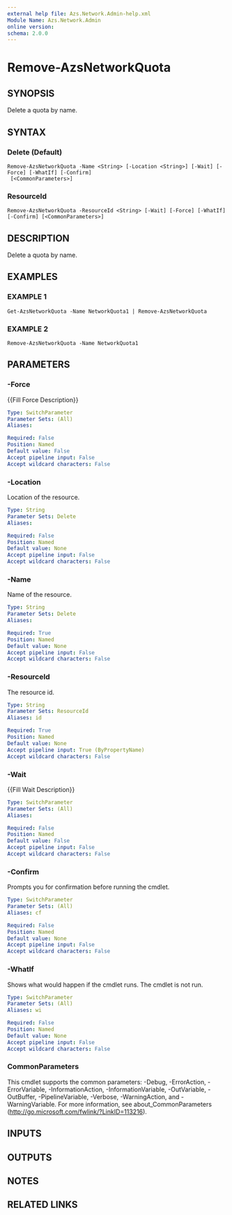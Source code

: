 ```yaml
---
external help file: Azs.Network.Admin-help.xml
Module Name: Azs.Network.Admin
online version:
schema: 2.0.0
---
```


# Remove-AzsNetworkQuota

## SYNOPSIS
Delete a quota by name.

## SYNTAX

### Delete (Default)
```
Remove-AzsNetworkQuota -Name <String> [-Location <String>] [-Wait] [-Force] [-WhatIf] [-Confirm]
 [<CommonParameters>]
```

### ResourceId
```
Remove-AzsNetworkQuota -ResourceId <String> [-Wait] [-Force] [-WhatIf] [-Confirm] [<CommonParameters>]
```

## DESCRIPTION
Delete a quota by name.

## EXAMPLES

### EXAMPLE 1
```
Get-AzsNetworkQuota -Name NetworkQuota1 | Remove-AzsNetworkQuota
```

### EXAMPLE 2
```
Remove-AzsNetworkQuota -Name NetworkQuota1
```

## PARAMETERS

### -Force
{{Fill Force Description}}

```yaml
Type: SwitchParameter
Parameter Sets: (All)
Aliases:

Required: False
Position: Named
Default value: False
Accept pipeline input: False
Accept wildcard characters: False
```

### -Location
Location of the resource.

```yaml
Type: String
Parameter Sets: Delete
Aliases:

Required: False
Position: Named
Default value: None
Accept pipeline input: False
Accept wildcard characters: False
```

### -Name
Name of the resource.

```yaml
Type: String
Parameter Sets: Delete
Aliases:

Required: True
Position: Named
Default value: None
Accept pipeline input: False
Accept wildcard characters: False
```

### -ResourceId
The resource id.

```yaml
Type: String
Parameter Sets: ResourceId
Aliases: id

Required: True
Position: Named
Default value: None
Accept pipeline input: True (ByPropertyName)
Accept wildcard characters: False
```

### -Wait
{{Fill Wait Description}}

```yaml
Type: SwitchParameter
Parameter Sets: (All)
Aliases:

Required: False
Position: Named
Default value: False
Accept pipeline input: False
Accept wildcard characters: False
```

### -Confirm
Prompts you for confirmation before running the cmdlet.

```yaml
Type: SwitchParameter
Parameter Sets: (All)
Aliases: cf

Required: False
Position: Named
Default value: None
Accept pipeline input: False
Accept wildcard characters: False
```

### -WhatIf
Shows what would happen if the cmdlet runs.
The cmdlet is not run.

```yaml
Type: SwitchParameter
Parameter Sets: (All)
Aliases: wi

Required: False
Position: Named
Default value: None
Accept pipeline input: False
Accept wildcard characters: False
```

### CommonParameters
This cmdlet supports the common parameters: -Debug, -ErrorAction, -ErrorVariable, -InformationAction, -InformationVariable, -OutVariable, -OutBuffer, -PipelineVariable, -Verbose, -WarningAction, and -WarningVariable. For more information, see about_CommonParameters (http://go.microsoft.com/fwlink/?LinkID=113216).

## INPUTS

## OUTPUTS

## NOTES

## RELATED LINKS
